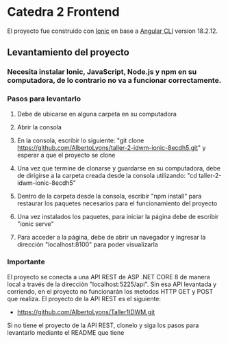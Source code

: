# Catedra 2 Frontend

El proyecto fue construido con [Ionic](https://github.com/ionic-team) en base a [Angular CLI](https://github.com/angular/angular-cli) version 18.2.12.

## Levantamiento del proyecto
### Necesita instalar Ionic, JavaScript, Node.js y npm en su computadora, de lo contrario no va a funcionar correctamente.
### Pasos para levantarlo

1. Debe de ubicarse en alguna carpeta en su computadora

2. Abrir la consola

3. En la consola, escribir lo siguiente: "git clone https://github.com/AlbertoLyons/taller-2-idwm-ionic-8ecdh5.git" y esperar a que el proyecto se clone

4. Una vez que termine de clonarse y guardarse en su computadora, debe de dirigirse a la carpeta creada desde la consola utilizando: "cd taller-2-idwm-ionic-8ecdh5"

5. Dentro de la carpeta desde la consola, escribir "npm install" para restaurar los paquetes necesarios para el funcionamiento del proyecto

6. Una vez instalados los paquetes, para iniciar la página debe de escribir "ionic serve"

7. Para acceder a la página, debe de abrir un navegador y ingresar la dirección "localhost:8100" para poder visualizarla
### Importante 

El proyecto se conecta a una API REST de ASP .NET CORE 8 de manera local a través de la dirección "localhost:5225/api". Sin esa API levantada y corriendo, en el proyecto no funcionarán los metodos HTTP GET y POST que realiza. El proyecto de la API REST es el siguiente:

- https://github.com/AlbertoLyons/Taller1IDWM.git

Si no tiene el proyecto de la API REST, clonelo y siga los pasos para levantarlo mediante el README que tiene